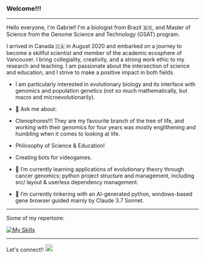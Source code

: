 ### Welcome!!! 
----
Hello everyone, I'm Gabriel! I'm a biologist from Brazil 🇧🇷, and Master of Science from the Genome Science and Technology (GSAT) program. 

I arrived in Canada 🇨🇦 in August 2020 and embarked on a journey to become a skillful scientist and member of the academic ecosphere of Vancouver. I bring collegiality, creativity, and a strong work ethic to my research and teaching. I am passionate about the intersection of science and education, and I strive to make a positive impact in both fields. 

- I am particularly interested in evolutionary biology and its interface with genomics and population genetics (not so much mathematically, but macro and microevolutionarily). 

- 💬 Ask me about:

- Ctenophores!!! They are my favourite branch of the tree of life, and working with their genomics for four years was mostly englithening and humbling when it comes to looking at life.

- Philosophy of Science & Education!

- Creating bots for videogames.

- 🌱 I’m currently learning applications of evolutionary theory through cancer genomics; python project structure and management, including src/ layout & userless dependency management.

- 🔭 I’m currently tinkering with an AI-generated python, windows-based gene browser guided mainly by Claude 3.7 Sonnet.

----
Some of my repertoire:

[![My Skills](https://skillicons.dev/icons?i=python,bash,anaconda,git,ps,regex,vim,vscode,&&perline=8)](https://skillicons.dev)


----
Let's connect!!
<a href="https://linkedin.com/in/gdalba">
  <img alt="Gabriel's LinkedIn" width="20px" src="https://simpleicons.now.sh/linkedin/495f7e" />
</a>

<!--
**gdalba/gdalba** is a ✨ _special_ ✨ repository because its `README.md` (this file) appears on your GitHub profile.
I am very much **not** abashed when I say I took this straight out of a person I respect and admire the most. I look up to her and her personality.
Here are some ideas to get you started:

- 🔭 I’m currently working on ...
- 🌱 I’m currently learning ...
- 👯 I’m looking to collaborate on ...
- 🤔 I’m looking for help with ...
- 💬 Ask me about ...
- 📫 How to reach me: ...
- 😄 Pronouns: ...
- ⚡ Fun fact: ...
-->
